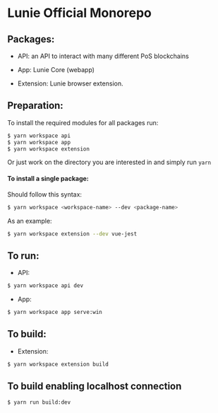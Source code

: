 # Lunie Official Monorepo

## Packages:

- API: an API to interact with many different PoS blockchains

- App: Lunie Core (webapp)

- Extension: Lunie browser extension.

## Preparation:

To install the required modules for all packages run:

```bash
$ yarn workspace api
$ yarn workspace app
$ yarn workspace extension
```

Or just work on the directory you are interested in and simply run `yarn`

#### To install a single package:

Should follow this syntax:

```bash
$ yarn workspace <workspace-name> --dev <package-name>
```

As an example:

```bash
$ yarn workspace extension --dev vue-jest
```

## To run:

- API:
```bash
$ yarn workspace api dev
```

- App:
```bash
$ yarn workspace app serve:win
```

## To build:

- Extension:
```bash
$ yarn workspace extension build
```

## To build enabling localhost connection

```bash
$ yarn run build:dev
```
